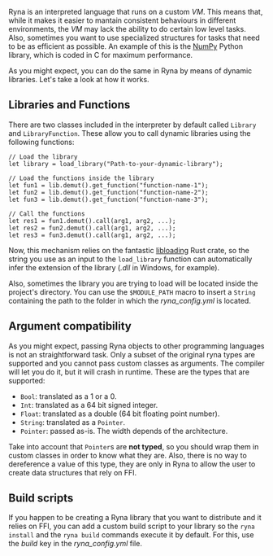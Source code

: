 Ryna is an interpreted language that runs on a custom *VM*. This means that, while it makes it easier to mantain consistent behaviours in different environments,
the *VM* may lack the ability to do certain low level tasks. Also, sometimes you want to use specialized structures for tasks that need to be as efficient as possible.
An example of this is the [NumPy](https://numpy.org/) Python library, which is coded in C for maximum performance.

As you might expect, you can do the same in Ryna by means of dynamic libraries. Let's take a look at how it works.

## Libraries and Functions

There are two classes included in the interpreter by default called `Library` and `LibraryFunction`. These allow you to call dynamic libraries using the
following functions:

```
// Load the library
let library = load_library("Path-to-your-dynamic-library");

// Load the functions inside the library
let fun1 = lib.demut().get_function("function-name-1");
let fun2 = lib.demut().get_function("function-name-2");
let fun3 = lib.demut().get_function("function-name-3");

// Call the functions
let res1 = fun1.demut().call(arg1, arg2, ...);
let res2 = fun2.demut().call(arg1, arg2, ...);
let res3 = fun3.demut().call(arg1, arg2, ...);
```

Now, this mechanism relies on the fantastic [libloading](https://crates.io/crates/libloading) Rust crate, so the string you use as an input to the `load_library`
function can automatically infer the extension of the library (*.dll* in Windows, for example).

Also, sometimes the library you are trying to load will be located inside the project's directory. You can use the `$MODULE_PATH` macro to insert a `String` containing
the path to the folder in which the *ryna_config.yml* is located. 

## Argument compatibility

As you might expect, passing Ryna objects to other programming languages is not an straightforward task. Only a subset of the original ryna types are supported and you cannot
pass custom classes as arguments. The compiler will let you do it, but it will crash in runtime. These are the types that are supported:

* `Bool`: translated as a 1 or a 0.
* `Int`: translated as a 64 bit signed integer.
* `Float`: translated as a double (64 bit floating point number).
* `String`: translated as a `Pointer`. 
* `Pointer`: passed as-is. The width depends of the architecture.

Take into account that `Pointer`s are **not typed**, so you should wrap them in custom classes in order to know what they are. Also, there is no way to dereference a value
of this type, they are only in Ryna to allow the user to create data structures that rely on FFI.

## Build scripts

If you happen to be creating a Ryna library that you want to distribute and it relies on FFI, you can add a custom build script to your library so the `ryna install` and the
`ryna build` commands execute it by default. For this, use the *build* key in the *ryna_config.yml* file.